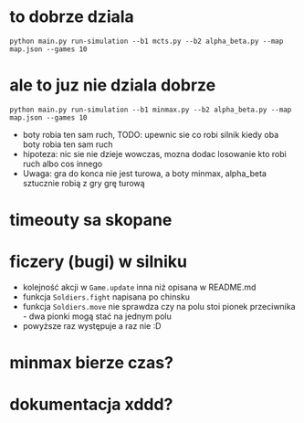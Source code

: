 
# to dobrze dziala

```
python main.py run-simulation --b1 mcts.py --b2 alpha_beta.py --map map.json --games 10
```

# ale to juz nie dziala dobrze



```
python main.py run-simulation --b1 minmax.py --b2 alpha_beta.py --map map.json --games 10
```

- boty robia ten sam ruch, TODO: upewnic sie co robi silnik kiedy oba boty robia ten sam ruch
- hipoteza: nic sie nie dzieje wowczas, mozna dodac losowanie kto robi ruch albo cos innego
- Uwaga: gra do konca nie jest turowa, a boty minmax, alpha_beta sztucznie robią z gry grę turową

# timeouty sa skopane

# ficzery (bugi) w silniku

- kolejność akcji w `Game.update` inna niż opisana w README.md
- funkcja `Soldiers.fight` napisana po chinsku
- funkcja `Soldiers.move` nie sprawdza czy na polu stoi pionek przeciwnika - dwa pionki mogą stać na jednym polu
- powyższe raz występuje a raz nie :D

# minmax bierze czas?

# dokumentacja xddd?

